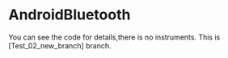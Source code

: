 # AndroidBluetooth
You can see the code for details,there is no instruments.
This is [Test_02_new_branch] branch.